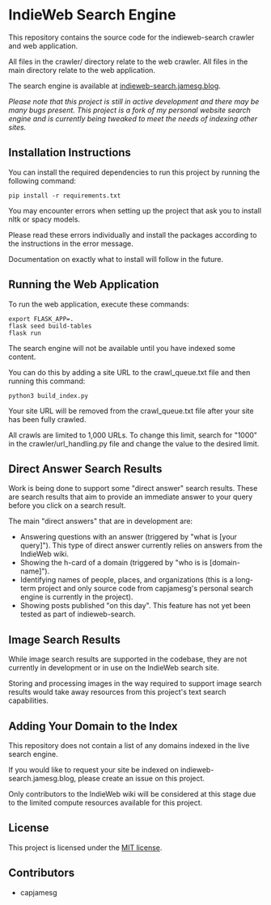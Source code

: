 # IndieWeb Search Engine

This repository contains the source code for the indieweb-search crawler and web application.

All files in the crawler/ directory relate to the web crawler. All files in the main directory relate to the web application.

The search engine is available at [indieweb-search.jamesg.blog](https://indieweb-search.jamesg.blog).

*Please note that this project is still in active development and there may be many bugs present. This project is a fork of my personal website search engine and is currently being tweaked to meet the needs of indexing other sites.*

## Installation Instructions

You can install the required dependencies to run this project by running the following command:

    pip install -r requirements.txt

You may encounter errors when setting up the project that ask you to install nltk or spacy models.

Please read these errors individually and install the packages according to the instructions in the error message.

Documentation on exactly what to install will follow in the future.

## Running the Web Application

To run the web application, execute these commands:

    export FLASK_APP=.
    flask seed build-tables
    flask run

The search engine will not be available until you have indexed some content.

You can do this by adding a site URL to the crawl_queue.txt file and then running this command:

    python3 build_index.py

Your site URL will be removed from the crawl_queue.txt file after your site has been fully crawled.

All crawls are limited to 1,000 URLs. To change this limit, search for "1000" in the crawler/url_handling.py file and change the value to the desired limit.

## Direct Answer Search Results

Work is being done to support some "direct answer" search results. These are search results that aim to provide an immediate answer to your query before you click on a search result.

The main "direct answers" that are in development are:

- Answering questions with an answer (triggered by "what is [your query]"). This type of direct answer currently relies on answers from the IndieWeb wiki.
- Showing the h-card of a domain (triggered by "who is is [domain-name]").
- Identifying names of people, places, and organizations (this is a long-term project and only source code from capjamesg's personal search engine is currently in the project).
- Showing posts published "on this day". This feature has not yet been tested as part of indieweb-search.

## Image Search Results

While image search results are supported in the codebase, they are not currently in development or in use on the IndieWeb search site.

Storing and processing images in the way required to support image search results would take away resources from this project's text search capabilities.

## Adding Your Domain to the Index

This repository does not contain a list of any domains indexed in the live search engine.

If you would like to request your site be indexed on indieweb-search.jamesg.blog, please create an issue on this project.

Only contributors to the IndieWeb wiki will be considered at this stage due to the limited compute resources available for this project.

## License

This project is licensed under the [MIT license](LICENSE).

## Contributors

- capjamesg